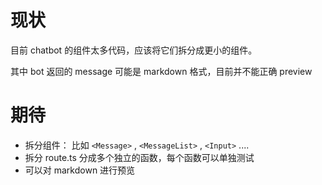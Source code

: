 # 现状

目前 chatbot 的组件太多代码，应该将它们拆分成更小的组件。

其中 bot 返回的 message 可能是 markdown 格式，目前并不能正确 preview

# 期待

- 拆分组件： 比如 `<Message>` , `<MessageList>` , `<Input>` ....
- 拆分 route.ts 分成多个独立的函数，每个函数可以单独测试
- 可以对 markdown 进行预览
